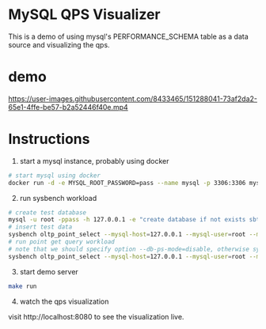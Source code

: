# MySQL QPS Visualizer

This is a demo of using mysql's PERFORMANCE_SCHEMA table as a data source and visualizing the qps.


# demo

https://user-images.githubusercontent.com/8433465/151288041-73af2da2-65e1-4ffe-be57-b2a52446f40e.mp4


# Instructions

1. start a mysql instance, probably using docker

```bash
# start mysql using docker
docker run -d -e MYSQL_ROOT_PASSWORD=pass --name mysql -p 3306:3306 mysql
```

2. run sysbench workload

```bash
# create test database
mysql -u root -ppass -h 127.0.0.1 -e "create database if not exists sbtest;"
# insert test data
sysbench oltp_point_select --mysql-host=127.0.0.1 --mysql-user=root --mysql-password=pass --tables=1 --table-size=10000 --db-ps-mode=disable prepare
# run point get query workload
# note that we should specify option --db-ps-mode=disable, otherwise sysbench will use prepared statement to run benchmark test, which will not be caught by table performance_schema.events_statements_summary_by_digest
sysbench oltp_point_select --mysql-host=127.0.0.1 --mysql-user=root --mysql-password=pass --tables=1 --table-size=10000 --time=0 --report-interval=3 --db-ps-mode=disable run
```

3. start demo server

```bash
make run
```

4. watch the qps visualization

visit http://localhost:8080 to see the visualization live.
